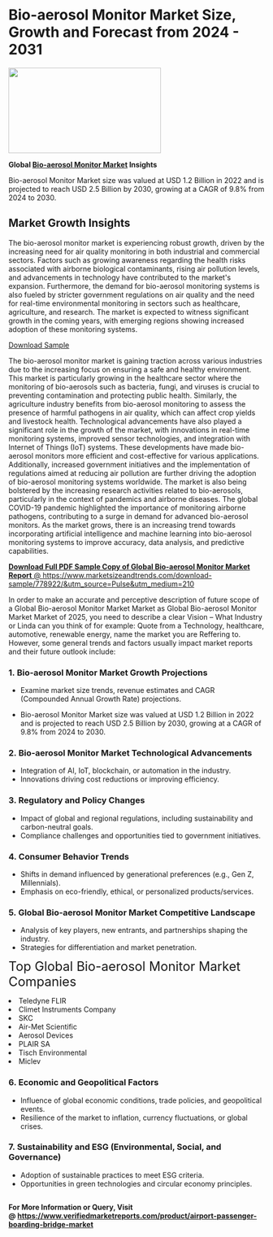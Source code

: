 <H1>Bio-aerosol Monitor Market Size, Growth and Forecast from 2024 - 2031</H1><img class="aligncenter size-medium wp-image-584254" src="https://thirdeyenews.in/wp-content/uploads/2024/09/Global-Market-Research-300x168.jpeg" alt="" width="300" height="168" /><p><strong>Global&nbsp;<a href="https://www.marketsizeandtrends.com/download-sample/778922/&amp;utm_source=Pulse&amp;utm_medium=210">Bio-aerosol Monitor Market</a> Insights</strong></p><p>Bio-aerosol Monitor Market size was valued at USD 1.2 Billion in 2022 and is projected to reach USD 2.5 Billion by 2030, growing at a CAGR of 9.8% from 2024 to 2030.</p><p><h2>Market Growth Insights</h2> <p>The bio-aerosol monitor market is experiencing robust growth, driven by the increasing need for air quality monitoring in both industrial and commercial sectors. Factors such as growing awareness regarding the health risks associated with airborne biological contaminants, rising air pollution levels, and advancements in technology have contributed to the market's expansion. Furthermore, the demand for bio-aerosol monitoring systems is also fueled by stricter government regulations on air quality and the need for real-time environmental monitoring in sectors such as healthcare, agriculture, and research. The market is expected to witness significant growth in the coming years, with emerging regions showing increased adoption of these monitoring systems.</p> <p><a href="#">Download Sample</a></p> <p>The bio-aerosol monitor market is gaining traction across various industries due to the increasing focus on ensuring a safe and healthy environment. This market is particularly growing in the healthcare sector where the monitoring of bio-aerosols such as bacteria, fungi, and viruses is crucial to preventing contamination and protecting public health. Similarly, the agriculture industry benefits from bio-aerosol monitoring to assess the presence of harmful pathogens in air quality, which can affect crop yields and livestock health. Technological advancements have also played a significant role in the growth of the market, with innovations in real-time monitoring systems, improved sensor technologies, and integration with Internet of Things (IoT) systems. These developments have made bio-aerosol monitors more efficient and cost-effective for various applications. Additionally, increased government initiatives and the implementation of regulations aimed at reducing air pollution are further driving the adoption of bio-aerosol monitoring systems worldwide. The market is also being bolstered by the increasing research activities related to bio-aerosols, particularly in the context of pandemics and airborne diseases. The global COVID-19 pandemic highlighted the importance of monitoring airborne pathogens, contributing to a surge in demand for advanced bio-aerosol monitors. As the market grows, there is an increasing trend towards incorporating artificial intelligence and machine learning into bio-aerosol monitoring systems to improve accuracy, data analysis, and predictive capabilities.</p> <p><a href="#"></p><p><span class=""><strong>Download Full PDF Sample Copy of Global Bio-aerosol Monitor Market Report</strong> @ <a href="https://www.marketsizeandtrends.com/download-sample/778922/&amp;utm_source=Pulse&amp;utm_medium=210" target="_blank">https://www.marketsizeandtrends.com/download-sample/778922/&amp;utm_source=Pulse&amp;utm_medium=210</a></span></p><p>In order to make an accurate and perceptive description of future scope of a Global&nbsp;Bio-aerosol Monitor Market Market as Global&nbsp;Bio-aerosol Monitor Market Market of 2025, you need to describe a clear Vision &ndash; What Industry or Linda can you think of for example: Quote from a Technology, healthcare, automotive, renewable energy, name the market you are Reffering to. However, some general trends and factors usually impact market reports and their future outlook include:</p><h3>1.&nbsp;<strong>Bio-aerosol Monitor Market Growth Projections</strong></h3><ul><li>Examine market size trends, revenue estimates and CAGR (Compounded Annual Growth Rate) projections.</li><li><p>Bio-aerosol Monitor Market size was valued at USD 1.2 Billion in 2022 and is projected to reach USD 2.5 Billion by 2030, growing at a CAGR of 9.8% from 2024 to 2030.</p></li></ul><h3>2.&nbsp;<strong>Bio-aerosol Monitor Market Technological Advancements</strong></h3><ul><li>Integration of AI, IoT, blockchain, or automation in the industry.</li><li>Innovations driving cost reductions or improving efficiency.</li></ul><h3>3.&nbsp;<strong>Regulatory and Policy Changes</strong></h3><ul><li>Impact of global and regional regulations, including sustainability and carbon-neutral goals.</li><li>Compliance challenges and opportunities tied to government initiatives.</li></ul><h3>4.&nbsp;<strong>Consumer Behavior Trends</strong></h3><ul><li>Shifts in demand influenced by generational preferences (e.g., Gen Z, Millennials).</li><li>Emphasis on eco-friendly, ethical, or personalized products/services.</li></ul><h3>5.&nbsp;<strong>Global Bio-aerosol Monitor Market Competitive Landscape</strong></h3><ul><li>Analysis of key players, new entrants, and partnerships shaping the industry.</li><li>Strategies for differentiation and market penetration.</li></ul><p data-pm-slice="1 1 []"><span style="color: inherit; font-family: inherit; font-size: 25px;">Top Global Bio-aerosol Monitor Market Companies</span></p><div class="" data-test-id=""><p><li>Teledyne FLIR</li><li> Climet Instruments Company</li><li> SKC</li><li> Air-Met Scientific</li><li> Aerosol Devices</li><li> PLAIR SA</li><li> Tisch Environmental</li><li> Miclev</li></p></div><h3>6.&nbsp;<strong>Economic and Geopolitical Factors</strong></h3><ul><li>Influence of global economic conditions, trade policies, and geopolitical events.</li><li>Resilience of the market to inflation, currency fluctuations, or global crises.</li></ul><h3>7.&nbsp;<strong>Sustainability and ESG (Environmental, Social, and Governance)</strong></h3><ul><li>Adoption of sustainable practices to meet ESG criteria.</li><li>Opportunities in green technologies and circular economy principles.</li></ul><h2><strong style="font-size: 14px;">For More Information or Query, Visit @&nbsp;</strong><a style="background-color: #ffffff; font-size: 14px;" href="https://www.marketsizeandtrends.com/report/bio-aerosol-monitor-market/" target="_blank">https://www.verifiedmarketreports.com/product/airport-passenger-boarding-bridge-market</a></h2>
